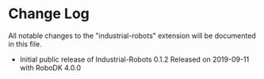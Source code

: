 # Change Log

All notable changes to the "industrial-robots" extension will be documented in this file.

- Initial public release of Industrial-Robots 0.1.2
Released on 2019-09-11 with RoboDK 4.0.0